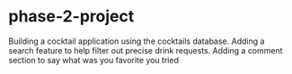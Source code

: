 # phase-2-project
Building a cocktail application using the cocktails database. Adding a search feature to help filter out precise drink requests.
Adding a comment section to say what was you favorite you tried
